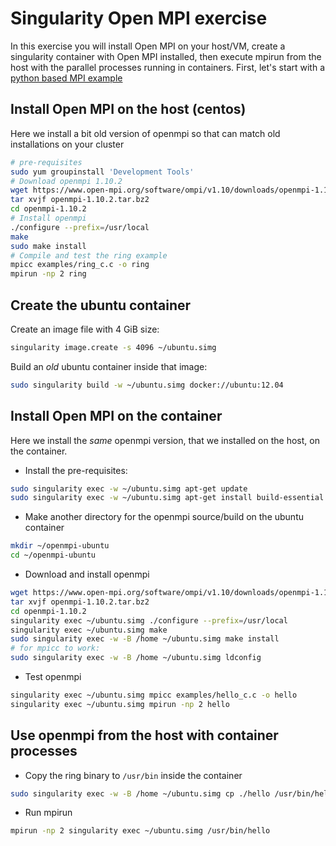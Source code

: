 # Singularity Open MPI exercise

In this exercise you will install Open MPI on your host/VM, create a singularity container with Open MPI installed, then execute mpirun from the host with the parallel processes running in containers. 
First, let's start with a [python based MPI example](https://github.com/abdulrahmanazab/docker-training-neic/blob/OncoImmunity-2018/python-mpi-example-abel.md)

Install Open MPI on the host (centos)
--------------------------------------
Here we install a bit old version of openmpi so that can match old installations on your cluster
```bash
# pre-requisites
sudo yum groupinstall 'Development Tools'
# Download openmpi 1.10.2
wget https://www.open-mpi.org/software/ompi/v1.10/downloads/openmpi-1.10.2.tar.bz2
tar xvjf openmpi-1.10.2.tar.bz2
cd openmpi-1.10.2
# Install openmpi 
./configure --prefix=/usr/local
make
sudo make install
# Compile and test the ring example
mpicc examples/ring_c.c -o ring
mpirun -np 2 ring
```
Create the ubuntu container
---------------------------
Create an image file with 4 GiB size:
```bash
singularity image.create -s 4096 ~/ubuntu.simg
```
Build an *old* ubuntu container inside that image:
```bash
sudo singularity build -w ~/ubuntu.simg docker://ubuntu:12.04
```
Install Open MPI on the container
----------------------------------
Here we install the *same* openmpi version, that we installed on the host, on the container.
* Install the pre-requisites:
```bash
sudo singularity exec -w ~/ubuntu.simg apt-get update
sudo singularity exec -w ~/ubuntu.simg apt-get install build-essential
```
* Make another directory for the openmpi source/build on the ubuntu container
```bash
mkdir ~/openmpi-ubuntu
cd ~/openmpi-ubuntu
```
* Download and install openmpi
```bash
wget https://www.open-mpi.org/software/ompi/v1.10/downloads/openmpi-1.10.2.tar.bz2
tar xvjf openmpi-1.10.2.tar.bz2
cd openmpi-1.10.2
singularity exec ~/ubuntu.simg ./configure --prefix=/usr/local
singularity exec ~/ubuntu.simg make
sudo singularity exec -w -B /home ~/ubuntu.simg make install
# for mpicc to work:
sudo singularity exec -w -B /home ~/ubuntu.simg ldconfig
```
* Test openmpi
```bash
singularity exec ~/ubuntu.simg mpicc examples/hello_c.c -o hello
singularity exec ~/ubuntu.simg mpirun -np 2 hello
```
Use openmpi from the host with container processes
---------------------------------------------------
* Copy the ring binary to ``/usr/bin`` inside the container
```bash
sudo singularity exec -w -B /home ~/ubuntu.simg cp ./hello /usr/bin/hello
```
* Run mpirun
```bash
mpirun -np 2 singularity exec ~/ubuntu.simg /usr/bin/hello
```
